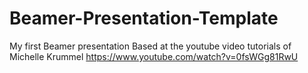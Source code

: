 # Beamer-Presentation-Template

My first Beamer presentation
Based at the youtube video tutorials of Michelle Krummel https://www.youtube.com/watch?v=0fsWGg81RwU
